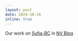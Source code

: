 ```yaml
---
layout: post
date: 2024-10-14
inline: true
---
```


Our work on [Sufia-BC](https://orbit-surgical.github.io/sufia-bc/) in [NV Blog](https://developer.nvidia.com/blog/advancing-surgical-robotics-with-ai-driven-simulation-and-digital-twin-technology/)
